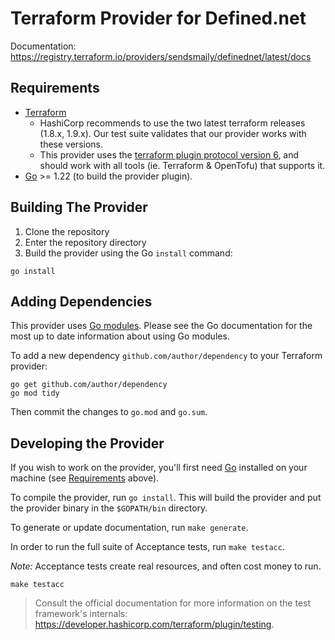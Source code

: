 # Terraform Provider for Defined.net

Documentation: https://registry.terraform.io/providers/sendsmaily/definednet/latest/docs

## Requirements

- [Terraform](https://developer.hashicorp.com/terraform/downloads)
  - HashiCorp recommends to use the two latest terraform releases (1.8.x, 1.9.x). Our test suite validates that our provider works with these versions.
  - This provider uses the [terraform plugin protocol version 6](https://developer.hashicorp.com/terraform/plugin/terraform-plugin-protocol#protocol-version-6), and should work with all tools (ie. Terraform & OpenTofu) that supports it.
- [Go](https://go.dev/doc/install) >= 1.22 (to build the provider plugin).


## Building The Provider

1. Clone the repository
1. Enter the repository directory
1. Build the provider using the Go `install` command:

```shell
go install
```

## Adding Dependencies

This provider uses [Go modules](https://github.com/golang/go/wiki/Modules).
Please see the Go documentation for the most up to date information about using Go modules.

To add a new dependency `github.com/author/dependency` to your Terraform provider:

```shell
go get github.com/author/dependency
go mod tidy
```

Then commit the changes to `go.mod` and `go.sum`.

## Developing the Provider

If you wish to work on the provider, you'll first need [Go](http://www.golang.org) installed on your machine (see [Requirements](#requirements) above).

To compile the provider, run `go install`. This will build the provider and put the provider binary in the `$GOPATH/bin` directory.

To generate or update documentation, run `make generate`.

In order to run the full suite of Acceptance tests, run `make testacc`.

*Note:* Acceptance tests create real resources, and often cost money to run.

```shell
make testacc
```

> Consult the official documentation for more information on the test framework's internals: https://developer.hashicorp.com/terraform/plugin/testing.
